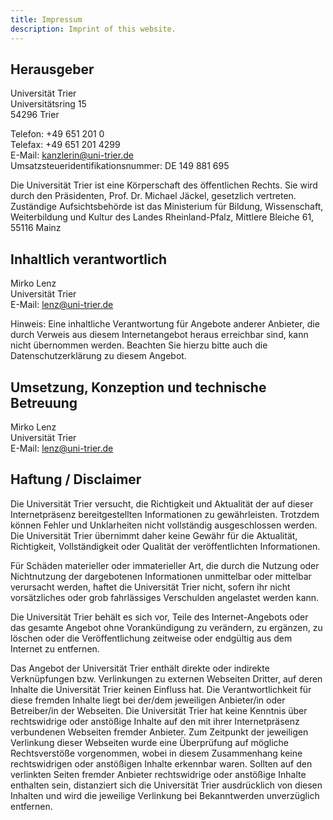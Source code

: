 ```yaml
---
title: Impressum
description: Imprint of this website.
---
```


## Herausgeber

Universität Trier\
Universitätsring 15\
54296 Trier

Telefon: +49 651 201 0\
Telefax: +49 651 201 4299\
E-Mail: <kanzlerin@uni-trier.de>\
Umsatzsteueridentifikationsnummer: DE 149 881 695

Die Universität Trier ist eine Körperschaft des öffentlichen Rechts. Sie wird durch den Präsidenten, Prof. Dr. Michael Jäckel, gesetzlich vertreten. Zuständige Aufsichtsbehörde ist das Ministerium für Bildung, Wissenschaft, Weiterbildung und Kultur des Landes Rheinland-Pfalz, Mittlere Bleiche 61, 55116 Mainz

## Inhaltlich verantwortlich

Mirko Lenz\
Universität Trier\
E-Mail: <lenz@uni-trier.de>

Hinweis:
Eine inhaltliche Verantwortung für Angebote anderer Anbieter, die durch Verweis aus diesem Internetangebot heraus erreichbar sind, kann nicht übernommen werden. Beachten Sie hierzu bitte auch die Datenschutzerklärung zu diesem Angebot.

## Umsetzung, Konzeption und technische Betreuung

Mirko Lenz\
Universität Trier\
E-Mail: <lenz@uni-trier.de>

<!-- ## Bildnachweise -->

## Haftung / Disclaimer

Die Universität Trier versucht, die Richtigkeit und Aktualität der auf dieser Internetpräsenz bereitgestellten Informationen zu gewährleisten. Trotzdem können Fehler und Unklarheiten nicht vollständig ausgeschlossen werden. Die Universität Trier übernimmt daher keine Gewähr für die Aktualität, Richtigkeit, Vollständigkeit oder Qualität der veröffentlichten Informationen.

Für Schäden materieller oder immaterieller Art, die durch die Nutzung oder Nichtnutzung der dargebotenen Informationen unmittelbar oder mittelbar verursacht werden, haftet die Universität Trier nicht, sofern ihr nicht vorsätzliches oder grob fahrlässiges Verschulden angelastet werden kann.

Die Universität Trier behält es sich vor, Teile des Internet-Angebots oder das gesamte Angebot ohne Vorankündigung zu verändern, zu ergänzen, zu löschen oder die Veröffentlichung zeitweise oder endgültig aus dem Internet zu entfernen.

Das Angebot der Universität Trier enthält direkte oder indirekte Verknüpfungen bzw. Verlinkungen zu externen Webseiten Dritter, auf deren Inhalte die Universität Trier keinen Einfluss hat. Die Verantwortlichkeit für diese fremden Inhalte liegt bei der/dem jeweiligen Anbieter/in oder Betreiber/in der Webseiten. Die Universität Trier hat keine Kenntnis über rechtswidrige oder anstößige Inhalte auf den mit ihrer Internetpräsenz verbundenen Webseiten fremder Anbieter. Zum Zeitpunkt der jeweiligen Verlinkung dieser Webseiten wurde eine Überprüfung auf mögliche Rechtsverstöße vorgenommen, wobei in diesem Zusammenhang keine rechtswidrigen oder anstößigen Inhalte erkennbar waren. Sollten auf den verlinkten Seiten fremder Anbieter rechtswidrige oder anstößige Inhalte enthalten sein, distanziert sich die Universität Trier ausdrücklich von diesen Inhalten und wird die jeweilige Verlinkung bei Bekanntwerden unverzüglich entfernen.
